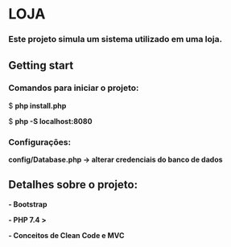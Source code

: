 # LOJA
### Este projeto simula um sistema utilizado em uma loja.

## Getting start


### Comandos para iniciar o projeto:

$ **php install.php**

$ **php -S localhost:8080**


### Configurações:

**config/Database.php -> alterar credenciais do banco de dados**


## Detalhes sobre o projeto:

**- Bootstrap**

**- PHP 7.4 >**

**- Conceitos de Clean Code e MVC**

